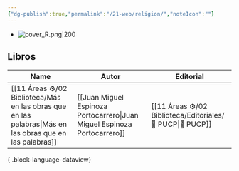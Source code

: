 ```yaml
---
{"dg-publish":true,"permalink":"/21-web/religion/","noteIcon":""}
---
```


- ![cover_R.png|200](/img/user/11%20%C3%81reas%20%E2%9A%99/02%20Biblioteca/%F0%9F%92%BE%20Adjuntos/cover_R.png)
## Libros
| Name                                                                                                       | Autor                                                                    | Editorial                                                    |
| ---------------------------------------------------------------------------------------------------------- | ------------------------------------------------------------------------ | ------------------------------------------------------------ |
| [[11 Áreas ⚙/02 Biblioteca/Más en las obras que en las palabras\|Más en las obras que en las palabras]] | [[Juan Miguel Espinoza Portocarrero\|Juan Miguel Espinoza Portocarrero]] | [[11 Áreas ⚙/02 Biblioteca/Editoriales/📔 PUCP\|📔 PUCP]] |

{ .block-language-dataview}
